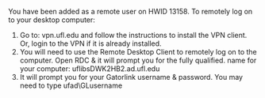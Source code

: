 

You have been added as a remote user on HWID 13158.
To remotely log on to your desktop computer:
1. Go to: vpn.ufl.edu and follow the instructions to install the VPN client. Or, login to the VPN if it is already installed.
2. You will need to use the Remote Desktop Client to remotely log on to the computer. Open RDC & it will prompt you for the fully qualified. 
name for your computer: uflibsDWK2HB2.ad.ufl.edu
3. It will prompt you for your Gatorlink username & password. 
You may need to type ufad\GLusername

